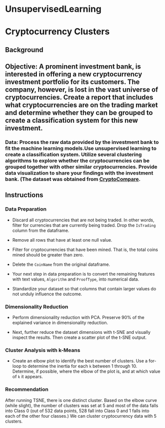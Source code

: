 # UnsupervisedLearning
# Cryptocurrency Clusters

## Background

## Objective: A prominent investment bank, is interested in offering a new cryptocurrency investment portfolio for its customers. The company, however, is lost in the vast universe of cryptocurrencies. Create a report that includes what cryptocurrencies are on the trading market and determine whether they can be grouped to create a classification system for this new investment.

### Data: Process the raw data provided by the investment bank to fit the machine learning models.Use unsupervised learning to create a classification system. Utilize several clustering algorithms to explore whether the cryptocurrencies can be grouped together with other similar cryptocurrencies. Provide data visualization to share your findings with the investment bank. (The dataset was obtained from [CryptoCompare](https://min-api.cryptocompare.com/data/all/coinlist).

## Instructions

### Data Preparation

* Discard all cryptocurrencies that are not being traded. In other words, filter for currencies that are currently being traded. Drop the `IsTrading` column from the dataframe.

* Remove all rows that have at least one null value.

* Filter for cryptocurrencies that have been mined. That is, the total coins mined should be greater than zero.

* Delete the `CoinName` from the original dataframe.

* Your next step in data preparation is to convert the remaining features with text values, `Algorithm` and `ProofType`, into numerical data. 

* Standardize your dataset so that columns that contain larger values do not unduly influence the outcome.

### Dimensionality Reduction

* Perform dimensionality reduction with PCA. Preserve 90% of the explained variance in dimensionality reduction.

* Next, further reduce the dataset dimensions with t-SNE and visually inspect the results. Then create a scatter plot of the t-SNE output. 

### Cluster Analysis with k-Means

* Create an elbow plot to identify the best number of clusters. Use a for-loop to determine the inertia for each `k` between 1 through 10. Determine, if possible, where the elbow of the plot is, and at which value of `k` it appears.

### Recommendation

After running TSNE, there is one distinct cluster. Based on the elbow curve (while slight), the number of clusters was set at 5 and most of the data falls into Class 0 (out of 532 data points, 528 fall into Class 0 and 1 falls into each of the other four classes.) We can cluster cryptocurrency data with 5 clusters.